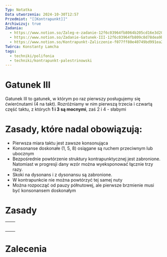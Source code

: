 ```yaml
---
Typ: Notatka
Data utworzenia: 2024-10-30T12:57
Przedmiot: "[[Kontrapunkt]]"
Archiwizuj: true
Zadania:
  - https://www.notion.so/Zaleg-e-zadanie-12f6c03964fb8064b205cd16e3d20747?pvs=21
  - https://www.notion.so/Zadanie-Gatunek-III-12f6c03964fb809c8d78dea9b06d41cc?pvs=21
  - https://www.notion.so/Kontrapunkt-Zaliczenie-f077ff80e40749bd991ea23df12498b8?pvs=21
Twórca: Konstanty Lamcha
tags:
  - techniki/polifonia
  - techniki/kontrapunkt-palestrinowski
---
```

# Gatunek III

Gatunek III to gatunek, w którym po raz pierwszy posługujemy się ćwierćnutami (4 na takt). Rozróżniamy w nim pierwszą trzecia i czwartą część taktu, z których **1 i 3 są mocnymi**, zaś 2 i 4 - słabymi

# Zasady, które nadal obowiązują:

- Pierwsza miara taktu jest zawsze konsonująca
- Konsonanse doskonałe (1, 5, 8) osiągane są ruchem przeciwnym lub ubocznym
- Bezpośrednie powtórzenie struktury kontrapunktycznej jest zabronione. Natomiast w progresji dany wzór można wyeksponować łącznie trzy razy.
- Skoki na dysonans i z dysonansu są zabronione.
- W kontrapunkcie nie można powtórzyć tej samej nuty
- Można rozpocząć od pauzy półnutowej, ale pierwsze brzmienie musi być konsonansem doskonałym

# Zasady

|   |   |
|---|---|
|||
|||
|||
|||
|||

# Zalecenia